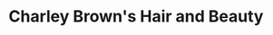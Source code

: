 ---
title: "Charley Brown's Hair and Beauty"
url: /guildford/charley-browns-hair-and-beauty/
shop: hairdresser
---